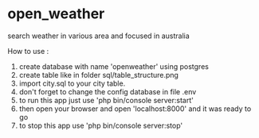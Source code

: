 # open_weather
search weather in various area and focused in australia

How to use :
1. create database with name 'openweather' using postgres
2. create table like in folder sql/table_structure.png
3. import city.sql to your city table.
4. don't forget to change the config database in file .env
5. to run this app just use 'php bin/console server:start'
6. then open your browser and open 'localhost:8000' and it was ready to go
7. to stop this app use 'php bin/console server:stop'